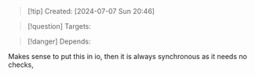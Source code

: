 
>[!tip] Created: [2024-07-07 Sun 20:46]

>[!question] Targets: 

>[!danger] Depends: 

Makes sense to put this in io, then it is always synchronous as it needs no checks, 